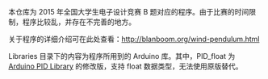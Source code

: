 本仓库为 2015 年全国大学生电子设计竞赛 B 题对应的程序。由于比赛的时间限制，程序比较乱，并存在不完善的地方。

关于程序的详细介绍可在此处查看：http://blanboom.org/wind-pendulum.html

Libraries 目录下的内容为程序所用到的 Arduino 库。其中，PID_float 为 [Arduino PID Library](https://github.com/br3ttb/Arduino-PID-Library) 的修改版，支持 float 数据类型，无法使用原版替代。